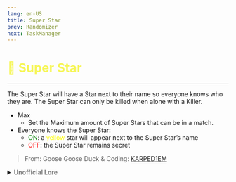 ```yaml
---
lang: en-US
title: Super Star
prev: Randomizer
next: TaskManager
---
```


# <font color="#f6f657">🌟 <b>Super Star</b></font> <Badge text="Basic" type="tip" vertical="middle"/>
---

The Super Star will have a Star next to their name so everyone knows who they are. The Super Star can only be killed when alone with a Killer.
* Max
  * Set the Maximum amount of Super Stars that can be in a match.
* Everyone knows the Super Star: 
  * <font color=green>ON</font>: a <font color=yellow>yellow</font> star will appear next to the Super Star’s name
  * <font color=red>OFF</font>: the Super Star remains secret

> From: Goose Goose Duck & Coding: [KARPED1EM](https://github.com/KARPED1EM)

<details>
<summary><b><font color=gray>Unofficial Lore</font></b></summary>

Placeholder: This role is a ROLE OH EM GOSH
> Submitted by: Member
</details>
